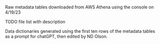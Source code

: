 Raw metadata tables downloaded from AWS Athena using the console on 4/19/23

TODO
file list with description

Data dictionaries generated using the first ten rows of the metadata tables as a prompt for chatGPT, then edited by ND Olson. 
